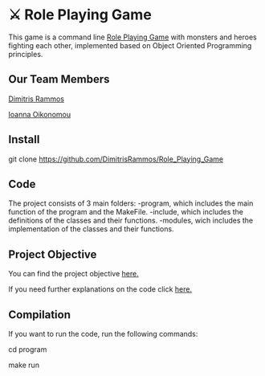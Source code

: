 # :crossed_swords: Role Playing Game

This game is a command line [Role Playing Game](https://en.wikipedia.org/wiki/Role-playing_game) with monsters and heroes fighting each other, implemented based on Object Oriented Programming principles.

## Our Team Members
[Dimitris Rammos](https://github.com/DimitrisRammos)

[Ioanna Oikonomou](https://github.com/ioannaoiko)

## Install

git clone https://github.com/DimitrisRammos/Role_Playing_Game

## Code
The project consists of 3 main folders: 
-program, which includes the main function of the program and the MakeFile.
-include, which includes the definitions of the classes and their functions.
-modules, wich includes the implementation of the classes and their functions. 

## Project Objective
You can find the project objective [here.](https://github.com/DimitrisRammos/Role_Playing_Game/blob/main/OOPproj_2021.pdf)

If you need further explanations on the code click [here.](https://github.com/DimitrisRammos/Role_Playing_Game/blob/main/Readme)

## Compilation
If you want to run the code, run the following commands:

cd program

make run
